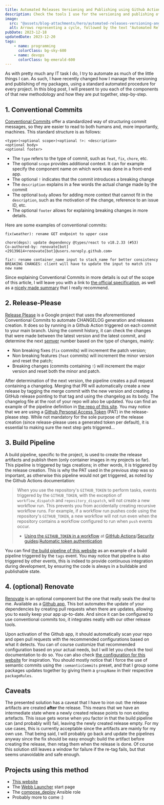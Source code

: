 ```yaml
---
title: Automated Releases Versioning and Publishing using Github Actions, Conventional Commits, Release-Please and Renovate
description: Check the tools I use for the versioning and publishing of my releases
image:
  src: "@assets/blog-attachments/hero/automated-releases-versioning-and-publishing.png"
  alt: Arrows representing a cycle, followed by the text "Automated Releases Versioning and Publishing".
pubDate: 2023-12-18
updatedDate: 2023-12-20
tags:
    - name: programming
      colorClass: bg-sky-600
    - name: devops
      colorClass: bg-emerald-600
---
```

As with pretty much any IT task I do, I try to automate as much of the little things I can. As such, I have recently changed how I manage the versioning and publishing of my packages, using a standard automated procedure for every project. In this blog post, I will present to you each of the components of that new methodology and how they are put together, step-by-step.

## 1. Conventional Commits

[Conventional Commits](https://www.conventionalcommits.org/en/v1.0.0/) offer a standardized way of structuring commit messages, so they are easier to read to both humans and, more importantly, machines. This standard structure is as follows:

```plaintext
<type>(<optional scope>)<optional !>: <description>
<optional body>
<optional footer>
```

- The `type` refers to the type of commit, such as `feat`, `fix`, `chore`, etc.
- The optional `scope` provides additional context. It can for example specify the component name on which work was done in a front-end app.
- The optional `!` indicates that the commit introduces a breaking change
- The `description` explains in a few words the actual change made by the commit
- The optional `body` allows for adding more context that cannot fit in the `description`, such as the motivation of the change, reference to an issue ID, etc.
- The optional `footer` allows for explaining breaking changes in more details.

Here are some examples of conventional commits:

```plaintext
fix(weather): rename GET endpoint to upper case
```

```plaintext
chore(deps): update dependency @types/react to v18.2.33 (#53)
Co-authored-by: renovate[bot] <29139614+renovate[bot]@users.noreply.github.com>
```

```plaintext
fix!: rename container_name input to stack_name for better consistency
BREAKING CHANGES: client will have to update the input to match its new name
```

Since explaining Conventional Commits in more details is out of the scope of this article, I will leave you with a link to [the official specification](https://www.conventionalcommits.org/en/v1.0.0/), as well as a [nicely made summary](https://gist.github.com/qoomon/5dfcdf8eec66a051ecd85625518cfd13) that I really recommend.

## 2. Release-Please

[Release Please](https://github.com/googleapis/release-please) is a Google project that uses the aforementioned Conventional Commits to automate CHANGELOG generation and releases creation. It does so by running in a Github Action triggered on each commit to your main branch. Using the commit history, it can check the changes that were made between the latest version and the latest commit, and determine the next [semver](https://semver.org/) number based on the type of changes, mainly:

- Non breaking fixes (`fix` commits) will increment the patch version;
- Non breaking features (`feat` commits) will increment the minor version and reset the patch;
- Breaking changes (commits containing `!`) will increment the major version and reset both the minor and patch.

After determination of the next version, the pipeline creates a pull request containing a changelog. Merging that PR will automatically create a new release by tagging the merge commit with the new version and creating a GitHub release pointing to that tag and using the changelog as its body. The changelog file at the root of your repo will also be updated.
You can find an example of the pipeline definition in [the repo of this site](https://github.com/snyssen/personal-website/blob/main/.github/workflows/release-please.yml).  You may notice that we are using a [Github Personal Access Token](https://docs.github.com/en/authentication/keeping-your-account-and-data-secure/managing-your-personal-access-tokens) (PAT) in the release-please step. While not mandatory for the sole purpose of the release creation (since release-please uses a generated token per default), it is essential to making sure the next step gets triggered...

## 3. Build Pipeline

A build pipeline, specific to the project, is used to create the release artifacts and publish them (only container images in my projects so far). This pipeline is triggered by tags creations; in other words, it is triggered by the release creation. This is why the PAT used in the previous step was so important, as otherwise this pipeline would not get triggered, as noted by the Github Actions documentation:

> When you use the repository's `GITHUB_TOKEN` to perform tasks, events triggered by the `GITHUB_TOKEN`, with the exception of `workflow_dispatch` and `repository_dispatch`, will not create a new workflow run. This prevents you from accidentally creating recursive workflow runs. For example, if a workflow run pushes code using the repository's `GITHUB_TOKEN`, a new workflow will not run even when the repository contains a workflow configured to run when `push` events occur.
> - [Using the `GITHUB_TOKEN` in a workflow](https://docs.github.com/en/actions/security-guides/automatic-token-authentication#using-the-github_token-in-a-workflow) at [GitHub Actions](https://docs.github.com/en/actions "GitHub Actions")/[Security guides](https://docs.github.com/en/actions/security-guides "Security guides")/[Automatic token authentication](https://docs.github.com/en/actions/security-guides/automatic-token-authentication)

You can find [the build pipeline of this website](https://github.com/snyssen/personal-website/blob/main/.github/workflows/docker-publish.yml) as an example of a build pipeline triggered by the `tags` event. You may notice that pipeline is also triggered by other events, this is indeed to provide continuous integration during development, by ensuring the code is always in a buildable and publishable state.

## 4. (optional) Renovate

[Renovate](https://github.com/renovatebot/renovate) is an optional component but the one that really seals the deal to me. Available as a [Github app](https://github.com/apps/renovate), This bot automates the update of your dependencies by creating pull requests when there are updates, allowing you to easily keep your app up-to-date. And since it can be configured to use conventional commits too, it integrates neatly with our other release tools.

Upon activation of the Github app, it should automatically scan your repo and open pull requests with the recommended configurations based on what it detects. You can of course customize that recommended configuration based on your actual needs, but I will let you check the tool documentation to do so. You can also check [the configuration for this website](https://github.com/snyssen/personal-website/blob/main/renovate.json) for inspiration. You should mostly notice that I force the use of semantic commits using the `:semanticCommits` preset, and that I group some packages updates together by giving them a `groupName` in their respective `packageRules`.

## Caveats

The presented solution has a caveat that I have to iron out: the release artifacts are created **after** the release.  This means that we have an intermediate state where a newly created release points to non existing artefacts. This issue gets worse when you factor in that the build pipeline can (and probably will) fail, leaving the newly created release empty. For my use cases, this is currently acceptable since the artifacts are mainly for my own use. That being said, I will probably go back and update the pipelines anyway since the fix should be easy enough: build the artifact before creating the release, then retag them when the release is done. Of course this solution still leaves a window for failure if the re-tag fails, but that seems unavoidable and safe enough.

## Projects using this method

- [This website](https://github.com/snyssen/personal-website)
- The [Webb Launcher](https://github.com/snyssen/webb-launcher) start page
- The [compose_deploy](https://github.com/snyssen/ansible_role_compose_deploy) Ansible role
- Probably more to come :)
